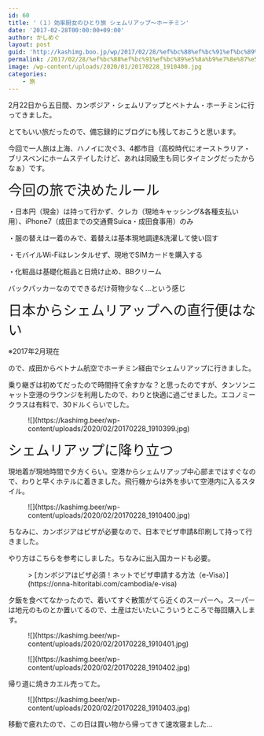 ```yaml
---
id: 60
title: '（１）効率厨女のひとり旅 シェムリアップ～ホーチミン'
date: '2017-02-28T00:00:00+09:00'
author: かしめぐ
layout: post
guid: 'http://kashimg.boo.jp/wp/2017/02/28/%ef%bc%88%ef%bc%91%ef%bc%89%e5%8a%b9%e7%8e%87%e5%8e%a8%e5%a5%b3%e3%81%ae%e3%81%b2%e3%81%a8%e3%82%8a%e6%97%85-%e3%82%b7%e3%82%a7%e3%83%a0%e3%83%aa%e3%82%a2%e3%83%83%e3%83%97%ef%bd%9e%e3%83%9b%e3%83%bc/'
permalink: /2017/02/28/%ef%bc%88%ef%bc%91%ef%bc%89%e5%8a%b9%e7%8e%87%e5%8e%a8%e5%a5%b3%e3%81%ae%e3%81%b2%e3%81%a8%e3%82%8a%e6%97%85-%e3%82%b7%e3%82%a7%e3%83%a0%e3%83%aa%e3%82%a2%e3%83%83%e3%83%97%ef%bd%9e%e3%83%9b%e3%83%bc/
image: /wp-content/uploads/2020/01/20170228_1910400.jpg
categories:
    - 旅
---
```


2月22日から五日間、カンボジア・シェムリアップとベトナム・ホーチミンに行ってきました。

とてもいい旅だったので、備忘録的にブログにも残しておこうと思います。

今回で一人旅は上海、ハノイに次ぐ3、4都市目（高校時代にオーストラリア・ブリスベンにホームステイしたけど、あれは同級生も同じタイミングだったからなぁ）です。

<span style="font-size: 28px;">今回の旅で決めたルール</span>

・日本円（現金）は持って行かず、クレカ（現地キャッシング&amp;各種支払い用）、iPhone7（成田までの交通費Suica・成田食事用）のみ

・服の替えは一着のみで、着替えは基本現地調達&amp;洗濯して使い回す

・モバイルWi-Fiはレンタルせず、現地でSIMカードを購入する

・化粧品は基礎化粧品と日焼け止め、BBクリーム

バックパッカーなのでできるだけ荷物少なく…という感じ

<span style="font-size: 28px;">日本からシェムリアップへの直行便はない</span>

※2017年2月現在

ので、成田からベトナム航空でホーチミン経由でシェムリアップに行きました。

乗り継ぎは初めてだったので時間持て余すかな？と思ったのですが、タンソンニャット空港のラウンジを利用したので、わりと快適に過ごせました。エコノミークラスは有料で、30ドルくらいでした。

<figure class="wp-block-image size-large">![](https://kashimg.beer/wp-content/uploads/2020/02/20170228_1910399.jpg)</figure><span style="font-size: 28px;">シェムリアップに降り立つ</span>

現地着が現地時間で夕方くらい。空港からシェムリアップ中心部まではすぐなので、わりと早くホテルに着きました。飛行機からは外を歩いて空港内に入るスタイル。

<figure class="wp-block-image size-large">![](https://kashimg.beer/wp-content/uploads/2020/02/20170228_1910400.jpg)</figure>ちなみに、カンボジアはビザが必要なので、日本でビザ申請&amp;印刷して持って行きました。

やり方はこちらを参考にしました。ちなみに出入国カードも必要。

<figure class="wp-block-embed-wordpress wp-block-embed is-type-wp-embed is-provider-おくびょう女の一人旅"><div class="wp-block-embed__wrapper">> [カンボジアはビザ必須！ネットでビザ申請する方法（e-Visa）](https://onna-hitoritabi.com/cambodia/e-visa)

<iframe class="wp-embedded-content" data-secret="homDlYjkif" frameborder="0" height="315" marginheight="0" marginwidth="0" sandbox="allow-scripts" scrolling="no" security="restricted" src="https://onna-hitoritabi.com/cambodia/e-visa/embed#?secret=homDlYjkif" style="position: absolute; clip: rect(1px, 1px, 1px, 1px);" title="“カンボジアはビザ必須！ネットでビザ申請する方法（e-Visa）” — おくびょう女の一人旅" width="560"></iframe></div></figure>夕飯を食べてなかったので、着いてすぐ散策がてら近くのスーパーへ。スーパーは地元のものとか置いてるので、土産はだいたいこういうところで毎回購入します。

<figure class="wp-block-image size-large">![](https://kashimg.beer/wp-content/uploads/2020/02/20170228_1910401.jpg)</figure><figure class="wp-block-image size-large">![](https://kashimg.beer/wp-content/uploads/2020/02/20170228_1910402.jpg)</figure>帰り道に焼きカエル売ってた。

<figure class="wp-block-image size-large">![](https://kashimg.beer/wp-content/uploads/2020/02/20170228_1910403.jpg)</figure>移動で疲れたので、この日は買い物から帰ってきて速攻寝ました…